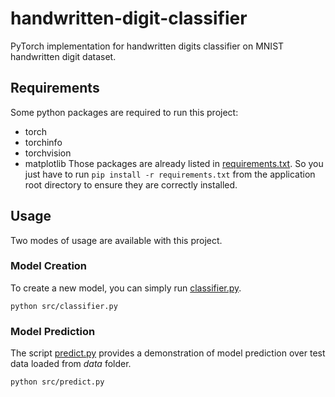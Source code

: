 # handwritten-digit-classifier
PyTorch implementation for handwritten digits classifier on MNIST handwritten digit dataset.

## Requirements
Some python packages are required to run this project:
- torch
- torchinfo
- torchvision
- matplotlib
Those packages are already listed in [requirements.txt](https://github.com/Rochdy-max/handwritten-digit-classifier/blob/requirements.txt). So you just have to run `pip install -r requirements.txt` from the application root directory to ensure they are correctly installed.

## Usage
Two modes of usage are available with this project.

### Model Creation
To create a new model, you can simply run [classifier.py](https://github.com/Rochdy-max/handwritten-digit-classifier/blob/main/src/classifier.py).

`python src/classifier.py`

### Model Prediction
The script [predict.py](https://github.com/Rochdy-max/handwritten-digit-classifier/blob/main/src/predict.py) provides a demonstration of model prediction over test data loaded from *data* folder.

`python src/predict.py`
